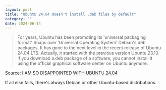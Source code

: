 ```yaml
---
layout: post
title: "Ubuntu 24.04 doesn't install .deb files by default"
category: ""
date: 2024-06-14
---
```


>For years, Ubuntu has been promoting its 'universal packaging format' Snaps over 'Universal Operating System' Debian's deb packages.  It has gone to the next level in the recent release of Ubuntu 24.04 LTS. Actually, it started with the previous version Ubuntu 23.10.  If you download a.deb package of a software, you cannot install it using the official graphical software center on Ubuntu anymore.

Source: [I AM SO DISAPPOINTED WITH UBUNTU 24.04](https://news.itsfoss.com/ubuntu-24-04-disappointment/)

If all else fails, there's always Debian or other Ubuntu-based distributions.
